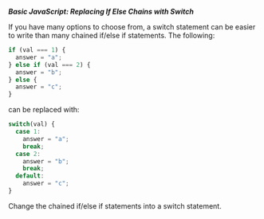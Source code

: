 ***Basic JavaScript: Replacing If Else Chains with Switch***

If you have many options to choose from, a switch statement can be easier to write than many chained if/else if statements. The following:

```javascript
if (val === 1) {
  answer = "a";
} else if (val === 2) {
  answer = "b";
} else {
  answer = "c";
}
```

can be replaced with:

```javascript
switch(val) {
  case 1:
    answer = "a";
    break;
  case 2:
    answer = "b";
    break;
  default:
    answer = "c";
}
```

Change the chained if/else if statements into a switch statement.
